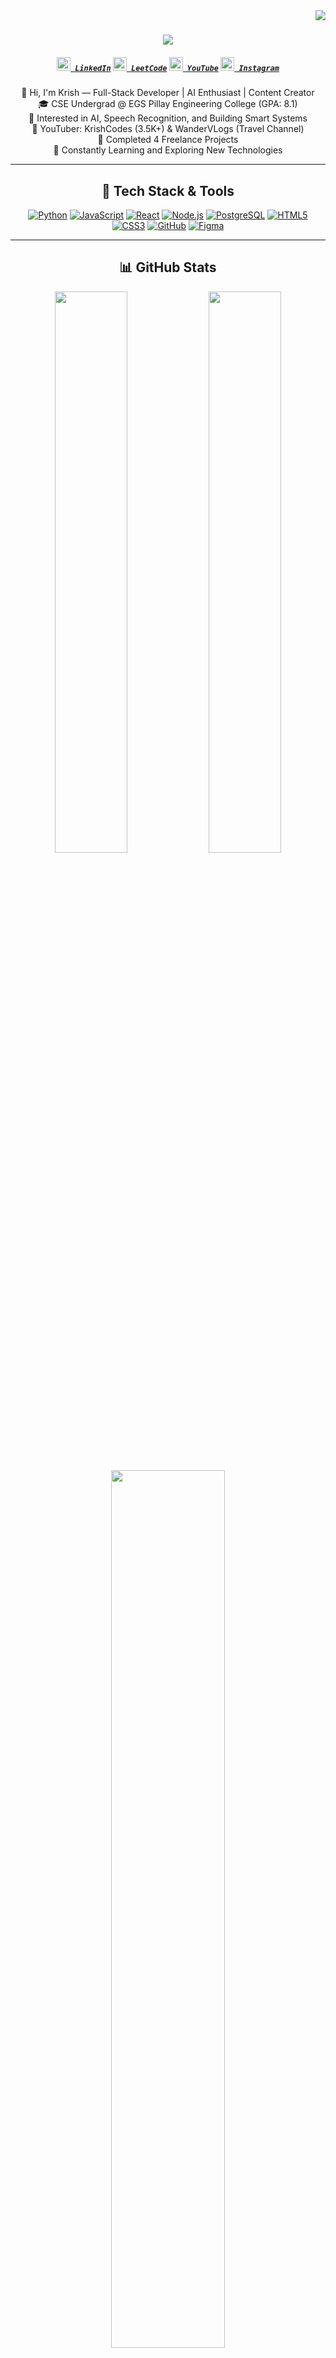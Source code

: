 <img align="right" src="https://visitor-badge.laobi.icu/badge?page_id=Krishnarajan7">

<h1 align="center">
  <a href="https://git.io/typing-svg">
    <img src="https://readme-typing-svg.herokuapp.com/?lines=Hello,+There!+👋;This+is+Krishnarajan....;Nice+to+meet+you!¢er=true&size=30">
  </a>
</h1>

<h5 align="center">
  <code><a href="https://www.linkedin.com/in/krishnarajan007" title="LinkedIn Profile"><img width="22" src="https://cdn.jsdelivr.net/npm/simple-icons@v4/icons/linkedin.svg"> LinkedIn</a></code>
  <code><a href="https://leetcode.com/krish_coder007/" title="LeetCode Profile"><img width="22" src="https://cdn.jsdelivr.net/npm/simple-icons@v4/icons/leetcode.svg"> LeetCode</a></code>
  <code><a href="https://youtube.com/@krishcodes-io" title="YouTube Channel"><img width="22" src="https://cdn.jsdelivr.net/npm/simple-icons@v4/icons/youtube.svg"> YouTube</a></code>
  <code><a href="https://www.instagram.com/_.krish.irizz" title="Instagram Profile"><img width="22" src="https://cdn.jsdelivr.net/npm/simple-icons@v4/icons/instagram.svg"> Instagram</a></code>
</h5>

<p align="center">
  👋 Hi, I'm Krish — Full-Stack Developer | AI Enthusiast | Content Creator <br>
  🎓 CSE Undergrad @ EGS Pillay Engineering College (GPA: 8.1) <br>
  🧠 Interested in AI, Speech Recognition, and Building Smart Systems <br>
  🎥 YouTuber: KrishCodes (3.5K+) & WanderVLogs (Travel Channel) <br>
  💼 Completed 4 Freelance Projects<br>
  🧩 Constantly Learning and Exploring New Technologies
</p>

---

<h2 align="center">🚀 Tech Stack & Tools</h2>
<p align="center">
  <a href="https://www.python.org/"><img src="https://img.shields.io/badge/Python-3776AB?style=flat-square&logo=python&logoColor=white" alt="Python" /></a>
  <a href="https://developer.mozilla.org/en-US/docs/Web/JavaScript"><img src="https://img.shields.io/badge/JavaScript-F7DF1E?style=flat-square&logo=javascript&logoColor=black" alt="JavaScript" /></a>
  <a href="https://reactjs.org/"><img src="https://img.shields.io/badge/React-61DAFB?style=flat-square&logo=react&logoColor=white" alt="React" /></a>
  <a href="https://nodejs.org/"><img src="https://img.shields.io/badge/Node.js-339933?style=flat-square&logo=node.js&logoColor=white" alt="Node.js" /></a>
  <a href="https://www.postgresql.org/"><img src="https://img.shields.io/badge/PostgreSQL-4169E1?style=flat-square&logo=postgresql&logoColor=white" alt="PostgreSQL" /></a>
  <a href="https://developer.mozilla.org/en-US/docs/Web/HTML"><img src="https://img.shields.io/badge/HTML5-E34F26?style=flat-square&logo=html5&logoColor=white" alt="HTML5" /></a>
  <a href="https://developer.mozilla.org/en-US/docs/Web/CSS"><img src="https://img.shields.io/badge/CSS3-1572B6?style=flat-square&logo=css3&logoColor=white" alt="CSS3" /></a>
  <a href="https://github.com/"><img src="https://img.shields.io/badge/GitHub-181717?style=flat-square&logo=github&logoColor=white" alt="GitHub" /></a>
  <a href="https://www.figma.com/"><img src="https://img.shields.io/badge/Figma-F24E1E?style=flat-square&logo=figma&logoColor=white" alt="Figma" /></a>
</p>

---

<h2 align="center">📊 GitHub Stats</h2>
<p align="center">
  <img width="48%" src="https://github-readme-streak-stats.herokuapp.com/?user=Krishnarajan7&theme=radical" />
  <img width="48%" src="https://github-readme-stats.vercel.app/api?username=Krishnarajan7&show_icons=true&theme=radical" />
</p>
<p align="center">
  <img width="60%" src="https://github-readme-stats.vercel.app/api/top-langs/?username=Krishnarajan7&layout=compact&theme=radical" />
</p>
<p align="center">
  <img src="https://github-readme-activity-graph.vercel.app/graph?username=Krishnarajan7&theme=react-dark&bg_color=20232a&hide_border=true" width="100%" />
</p>

---

<h2 align="center">📌 Featured Projects</h2>
<div align="center">
  <a href="https://github.com/Krishnarajan7/EduVerse" title="EduVerse">
    <img height="120" src="https://github-readme-stats.vercel.app/api/pin/?username=Krishnarajan7&repo=EduVerse&theme=react&border_color=61dafb&border_radius=10">
  </a>
  <a href="https://github.com/Krishnarajan7/Krish-Portfolio" title="Krish Portfolio">
    <img height="120" src="https://github-readme-stats.vercel.app/api/pin/?username=Krishnarajan7&repo=Krish-Portfolio&theme=react&border_color=61dafb&border_radius=10">
  </a>
</div>

<h4 align="center">
  <a href="https://github.com/Krishnarajan7?tab=repositories">🔍 Explore More Projects</a>
</h4>

---

<p align="center">
  ⚡ Fun Fact: I’m a huge fan of MS Dhoni! 🏏🔥 <br>
  📫 Reach Me: <a href="mailto:krishh.v777@gmail.com">krishh.v777@gmail.com</a>
</p>
